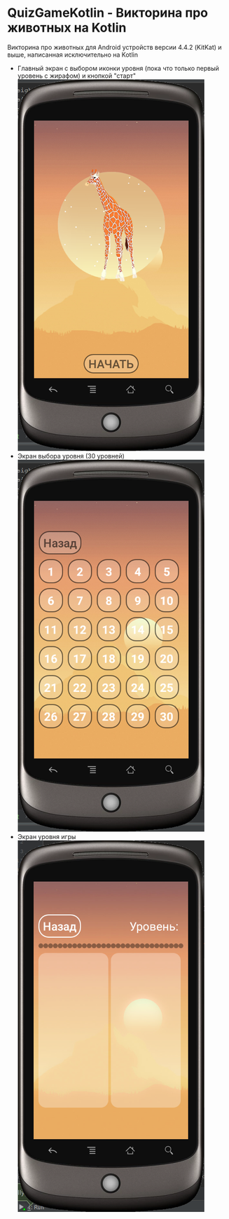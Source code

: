 ﻿# QuizGameKotlin - Викторина про животных на Kotlin

Викторина про животных для Android устройств версии 4.4.2 (KitKat) и выше, написанная исключительно на Kotlin
* Главный экран с выбором иконки уровня (пока что только первый уровень с жирафом) и кнопкой "старт"
![Скриншот главного экрана приложения](app/src/main/res/drawable/screenshot1.png)
* Экран выбора уровня (30 уровней)
![Скриншот экрана выбора уровня](app/src/main/res/drawable/screenshot2.png)
* Экран уровня игры
![Скриншот экрана выбранного уровня](app/src/main/res/drawable/screenshot3.png)

